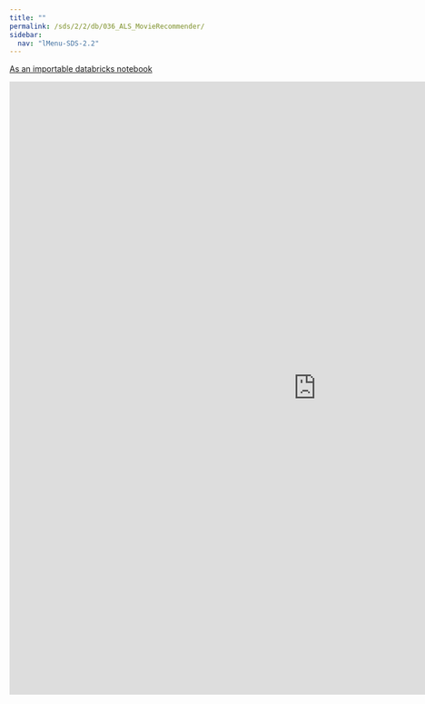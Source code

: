 ```yaml
---
title: ""
permalink: /sds/2/2/db/036_ALS_MovieRecommender/
sidebar:
  nav: "lMenu-SDS-2.2"
---
```


[As an importable databricks notebook](https://lamastex.github.io/scalable-data-science/sds/2/2/db/036_ALS_MovieRecommender.html)

<iframe src="https://lamastex.github.io/scalable-data-science/sds/2/2/db/036_ALS_MovieRecommender" width="1080" height="1080" frameborder="0"></iframe>
